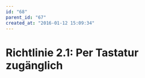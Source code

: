 ```yaml
---
id: "68"
parent_id: "67"
created_at: "2016-01-12 15:09:34"
---
```


# Richtlinie 2.1: Per Tastatur zugänglich